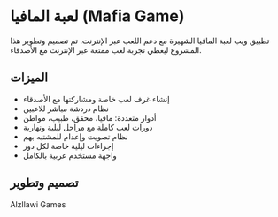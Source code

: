 # لعبة المافيا (Mafia Game)

تطبيق ويب لعبة المافيا الشهيرة مع دعم اللعب عبر الإنترنت. تم تصميم وتطوير هذا المشروع ليعطي تجربة لعب ممتعة عبر الإنترنت مع الأصدقاء.

## الميزات

- إنشاء غرف لعب خاصة ومشاركتها مع الأصدقاء
- نظام دردشة مباشر للاعبين
- أدوار متعددة: مافيا، محقق، طبيب، مواطن
- دورات لعب كاملة مع مراحل ليلية ونهارية
- نظام تصويت وإعدام للمشتبه بهم
- إجراءات ليلية خاصة لكل دور
- واجهة مستخدم عربية بالكامل

## تصميم وتطوير

Alzllawi Games 
